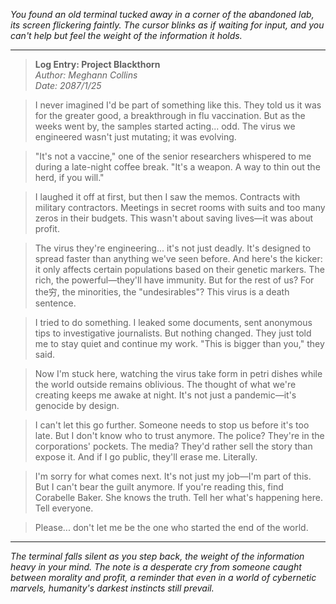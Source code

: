 *You found an old terminal tucked away in a corner of the abandoned lab, its screen flickering faintly. The cursor blinks as if waiting for input, and you can't help but feel the weight of the information it holds.*

---

> **Log Entry: Project Blackthorn**  
> *Author: Meghann Collins*  
> *Date: 2087/1/25*

> I never imagined I'd be part of something like this. They told us it was for the greater good, a breakthrough in flu vaccination. But as the weeks went by, the samples started acting... odd. The virus we engineered wasn't just mutating; it was evolving.

> "It's not a vaccine," one of the senior researchers whispered to me during a late-night coffee break. "It's a weapon. A way to thin out the herd, if you will."

> I laughed it off at first, but then I saw the memos. Contracts with military contractors. Meetings in secret rooms with suits and too many zeros in their budgets. This wasn't about saving lives—it was about profit.

> The virus they're engineering... it's not just deadly. It's designed to spread faster than anything we've seen before. And here's the kicker: it only affects certain populations based on their genetic markers. The rich, the powerful—they'll have immunity. But for the rest of us? For the穷, the minorities, the "undesirables"? This virus is a death sentence.

> I tried to do something. I leaked some documents, sent anonymous tips to investigative journalists. But nothing changed. They just told me to stay quiet and continue my work. "This is bigger than you," they said.

> Now I'm stuck here, watching the virus take form in petri dishes while the world outside remains oblivious. The thought of what we're creating keeps me awake at night. It's not just a pandemic—it's genocide by design.

> I can't let this go further. Someone needs to stop us before it's too late. But I don't know who to trust anymore. The police? They're in the corporations' pockets. The media? They'd rather sell the story than expose it. And if I go public, they'll erase me. Literally.

> I'm sorry for what comes next. It's not just my job—I'm part of this. But I can't bear the guilt anymore. If you're reading this, find Corabelle Baker. She knows the truth. Tell her what's happening here. Tell everyone.

> Please... don't let me be the one who started the end of the world.

---

*The terminal falls silent as you step back, the weight of the information heavy in your mind. The note is a desperate cry from someone caught between morality and profit, a reminder that even in a world of cybernetic marvels, humanity's darkest instincts still prevail.*